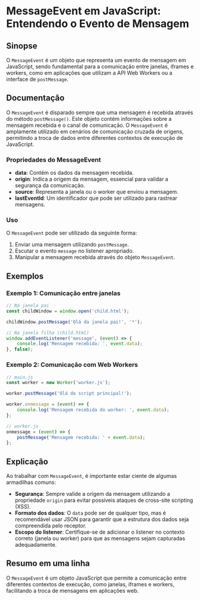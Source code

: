 <!--
Meta Description: # MessageEvent em JavaScript: Entendendo o Evento de Mensagem ## Sinopse O `MessageEvent` é um objeto que representa um evento de mensagem em JavaScri...
Meta Keywords: mensagem, messageevent, worker, que, comunicação
-->

# MessageEvent em JavaScript: Entendendo o Evento de Mensagem

## Sinopse
O `MessageEvent` é um objeto que representa um evento de mensagem em JavaScript, sendo fundamental para a comunicação entre janelas, iframes e workers, como em aplicações que utilizam a API Web Workers ou a interface de `postMessage`.

## Documentação
O `MessageEvent` é disparado sempre que uma mensagem é recebida através do método `postMessage()`. Este objeto contém informações sobre a mensagem recebida e o canal de comunicação. O `MessageEvent` é amplamente utilizado em cenários de comunicação cruzada de origens, permitindo a troca de dados entre diferentes contextos de execução de JavaScript.

### Propriedades do MessageEvent
- **data**: Contém os dados da mensagem recebida.
- **origin**: Indica a origem da mensagem, essencial para validar a segurança da comunicação.
- **source**: Representa a janela ou o worker que enviou a mensagem.
- **lastEventId**: Um identificador que pode ser utilizado para rastrear mensagens.

### Uso
O `MessageEvent` pode ser utilizado da seguinte forma:

1. Enviar uma mensagem utilizando `postMessage`.
2. Escutar o evento `message` no listener apropriado.
3. Manipular a mensagem recebida através do objeto `MessageEvent`.

## Exemplos

### Exemplo 1: Comunicação entre janelas
```javascript
// Na janela pai
const childWindow = window.open('child.html');

childWindow.postMessage('Olá da janela pai!', '*');

// Na janela filha (child.html)
window.addEventListener('message', (event) => {
    console.log('Mensagem recebida: ', event.data);
}, false);
```

### Exemplo 2: Comunicação com Web Workers
```javascript
// main.js
const worker = new Worker('worker.js');

worker.postMessage('Olá do script principal!');

worker.onmessage = (event) => {
    console.log('Mensagem recebida do worker: ', event.data);
};

// worker.js
onmessage = (event) => {
    postMessage('Mensagem recebida: ' + event.data);
};
```

## Explicação
Ao trabalhar com `MessageEvent`, é importante estar ciente de algumas armadilhas comuns:

- **Segurança**: Sempre valide a origem da mensagem utilizando a propriedade `origin` para evitar possíveis ataques de cross-site scripting (XSS).
- **Formato dos dados**: O `data` pode ser de qualquer tipo, mas é recomendável usar JSON para garantir que a estrutura dos dados seja compreendida pelo receptor.
- **Escopo do listener**: Certifique-se de adicionar o listener no contexto correto (janela ou worker) para que as mensagens sejam capturadas adequadamente.

## Resumo em uma linha
O `MessageEvent` é um objeto JavaScript que permite a comunicação entre diferentes contextos de execução, como janelas, iframes e workers, facilitando a troca de mensagens em aplicações web.